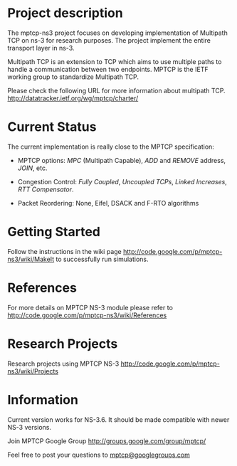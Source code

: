 # Project description #
The mptcp-ns3 project focuses on developing implementation of Multipath TCP on ns-3 for research purposes. The project implement the entire transport layer in ns-3.

Multipath TCP is an extension to TCP which aims to use multiple paths to handle a communication between two endpoints. MPTCP is the IETF working group to standardize Multipath TCP.

Please check the following URL for more information about multipath TCP. http://datatracker.ietf.org/wg/mptcp/charter/

# Current Status #

The current implementation is really close to the MPTCP specification:

  * MPTCP options: _MPC_ (Multipath Capable), _ADD_ and _REMOVE_ address, _JOIN_, etc.

  * Congestion Control: _Fully Coupled_, _Uncoupled TCPs_, _Linked Increases_, _RTT Compensator_.

  * Packet Reordering: None, Eifel, DSACK and F-RTO algorithms


# Getting Started #
Follow the instructions in the wiki page http://code.google.com/p/mptcp-ns3/wiki/MakeIt to successfully run simulations.

# References #
For more details on MPTCP NS-3 module please refer to http://code.google.com/p/mptcp-ns3/wiki/References

# Research Projects #
Research projects using MPTCP NS-3 http://code.google.com/p/mptcp-ns3/wiki/Projects

# Information #
Current version works for NS-3.6.
It should be made compatible with newer NS-3 versions.


Join MPTCP Google Group http://groups.google.com/group/mptcp/

Feel free to post your questions to mptcp@googlegroups.com
